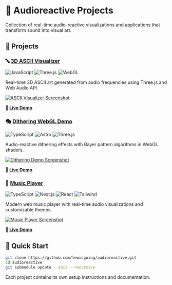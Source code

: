 # 🎵 Audioreactive Projects

Collection of real-time audio-reactive visualizations and applications that transform sound into visual art.

## 🎨 Projects

### 🔤 [3D ASCII Visualizer](./audioreactive-3d-ascii-visualizer)
![JavaScript](https://img.shields.io/badge/JavaScript-F7DF1E?style=flat&logo=javascript&logoColor=black) ![Three.js](https://img.shields.io/badge/Three.js-000000?style=flat&logo=three.js&logoColor=white) ![WebGL](https://img.shields.io/badge/WebGL-990000?style=flat&logo=webgl&logoColor=white)

Real-time 3D ASCII art generated from audio frequencies using Three.js and Web Audio API.

[![ASCII Visualizer Screenshot](./images/ascii-visualizer.png)](https://ascii.lewisgo.ing)

**🚀 [Live Demo](https://ascii.lewisgo.ing)**

### 🎭 [Dithering WebGL Demo](./audioreactive-dithering-webgl-demo)
![TypeScript](https://img.shields.io/badge/TypeScript-007ACC?style=flat&logo=typescript&logoColor=white) ![Astro](https://img.shields.io/badge/Astro-FF5D01?style=flat&logo=astro&logoColor=white) ![Three.js](https://img.shields.io/badge/Three.js-000000?style=flat&logo=three.js&logoColor=white)

Audio-reactive dithering effects with Bayer pattern algorithms in WebGL shaders.

[![Dithering Demo Screenshot](./images/dithering-demo.png)](https://dither.lewisgo.ing)

**🚀 [Live Demo](https://dither.lewisgo.ing)**

### 🎵 [Music Player](./audioreactive-music-player)
![TypeScript](https://img.shields.io/badge/TypeScript-007ACC?style=flat&logo=typescript&logoColor=white) ![Next.js](https://img.shields.io/badge/Next.js-000000?style=flat&logo=next.js&logoColor=white) ![React](https://img.shields.io/badge/React-61DAFB?style=flat&logo=react&logoColor=black) ![Tailwind](https://img.shields.io/badge/Tailwind-06B6D4?style=flat&logo=tailwindcss&logoColor=white)

Modern web music player with real-time audio visualizations and customizable themes.

[![Music Player Screenshot](./images/music-player.png)](https://player.lewisgo.ing)

**🚀 [Live Demo](https://player.lewisgo.ing)**

## 🚀 Quick Start

```bash
git clone https://github.com/lewisgoing/audioreactive.git
cd audioreactive
git submodule update --init --recursive
```

Each project contains its own setup instructions and documentation.